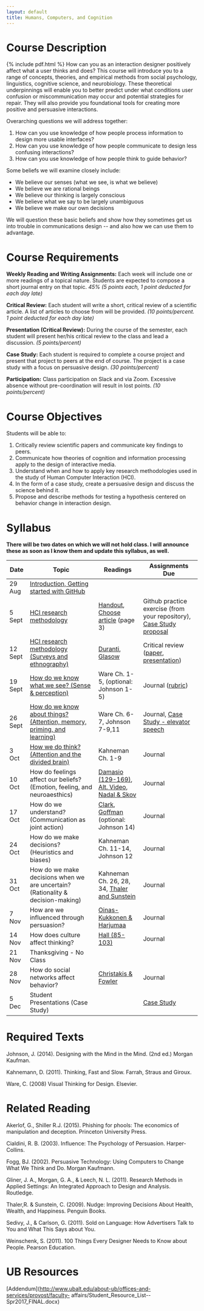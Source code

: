 ```yaml
---
layout: default
title: Humans, Computers, and Cognition
---
```

# <a name="desc"></a> Course Description
{% include pdf.html %}
How can you as an interaction designer positively affect what a user thinks and does?  This course will introduce you to a range of concepts, theories, and empirical methods from social psychology, linguistics, cognitive science, and neurobiology. These theoretical underpinnings will enable you to better predict under what conditions user confusion or miscommunication may occur and potential strategies for repair. They will also provide you foundational tools for creating more positive and persuasive interactions.

Overarching questions we will address together:

1. How can you use knowledge of how people process information to design more usable interfaces?
2. How can you use knowledge of how people communicate to design less confusing interactions?
3. How can you use knowledge of how people think to guide behavior?

Some beliefs we will examine closely include:

- We believe our senses (what we see, is what we believe)
- We believe we are rational beings
- We believe our thinking is largely conscious
- We believe what we say to be largely unambiguous
- We believe we make our own decisions

We will question these basic beliefs and show how they sometimes get us into trouble in communications design -- and also how we can use them to advantage.

# <a name="req"></a> Course Requirements

**Weekly Reading and Writing Assignments:** Each week will include one or more readings of a topical nature. Students are expected to compose a short journal entry on that topic. *45% (5 points each, 1 point deducted for each day late)*

**Critical Review:** Each student will write a short, critical review of a scientific article. A list of articles to choose from will be provided. *(10 points/percent. 1 point deducted for each day late)*

**Presentation (Critical Review):** During the course of the semester, each student will present her/his critical review to the class and lead a discussion. *(5 points/percent)*

**Case Study:** Each student is required to complete a course project and present that project to peers at the end of course. The project is a case study with a focus on persuasive design. *(30 points/percent)*

**Participation:** Class participation on Slack and via Zoom. Excessive absence without pre-coordination will result in lost points. *(10 points/percent)*

# <a name="obj"></a> Course Objectives

Students will be able to:

1. Critically review scientific papers and communicate key findings to peers.
2. Communicate how theories of cognition and information processing apply to the design of interactive media.
3. Understand when and how to apply key research methodologies used in the study of Human Computer Interaction (HCI).
4. In the form of a case study, create a persuasive design and discuss the science behind it.
5. Propose and describe methods for testing a hypothesis centered on behavior change in interaction design.

# <a name="syll"></a> Syllabus

**There will be two dates on which we will not hold class. I will announce these as soon as I know them and update this syllabus, as well.**

| Date | Topic | Readings | Assignments Due |
| --- | --- | --- | --- |
|  29 Aug | [Introduction, Getting started with GitHub](https://gitpitch.com/idia640/presentations/master?p=week01)  |    |   |
|  5 Sept  | [HCI research methodology](https://gitpitch.com/idia640/presentations/master?p=week02) | [Handout](https://www.dropbox.com/s/xtroffnqq4gl3u3/Research-Methods.pdf?dl=0), [Choose article](https://idia640.github.io/public/hcc-bibliography.pdf) (page 3) | Github practice exercise (from your repository), [Case Study proposal](https://github.com/idia640/course-materials/blob/master/problem-statement.md) |
|  12 Sept | [HCI research methodology (Surveys and ethnography)](https://gitpitch.com/idia640/presentations/master?p=week03)| [Duranti](https://www.dropbox.com/s/msc7jxk6gq6mxg8/Ethnographic%20methods.pdf?dl=0), [Glasow](https://www.dropbox.com/s/gev2j2zk2uejol9/fundamentals%20of%20survey%20research%20methodology.pdf?dl=0)  | Critical review ([paper](https://github.com/idia640/course-materials/blob/master/guidelines-short-paper.md), [presentation](https://github.com/idia640/course-materials/blob/master/presentation-critical-review.md)) |
|  19 Sept | [How do we know what we see?  (Sense & perception)](https://gitpitch.com/idia640/presentations/master?p=week04)| Ware Ch. 1-5, (optional: Johnson 1-5)  | Journal ([rubric](https://github.com/idia640/course-materials/blob/master/weekly-rubric.md)) |
| 26 Sept | [How do we know about things? (Attention, memory, priming, and learning)](https://gitpitch.com/idia640/presentations/master?p=week05) | Ware Ch. 6-7, Johnson 7-9,11  | Journal, [Case Study - elevator speech](https://en.wikipedia.org/wiki/Elevator_pitch) |
| 3 Oct | [How we do think? (Attention and the divided brain)](https://gitpitch.com/idia640/presentations/master?p=week06) | Kahneman Ch. 1-9 | Journal |
| 10 Oct | How do feelings affect our beliefs? (Emotion, feeling, and neuroaesthics) | [Damasio (129-169)](https://www.dropbox.com/s/lqcocb1rzeskzts/descartes-error_antonio-damasio.pdf?dl=0), [Alt. Video](http://library.fora.tv/2009/07/04/Antonio_Damasio_This_Time_With_Feeling), [Nadal & Skov](https://www.dropbox.com/s/ja9btoozc6kxo33/Nadal2015.pdf?dl=0)  | Journal |
| 17 Oct | How do we understand? (Communication as joint action)  | [Clark](https://www.dropbox.com/s/g7a1kdeogz6a9l0/clark-language-use-1.pdf?dl=0), [Goffman](https://www.dropbox.com/s/2oomwvird5ju18n/goffman.pdf?dl=0) (optional: Johnson 14)| Journal |
| 24 Oct |  How do we make decisions? (Heuristics and biases)| Kahneman Ch. 11-14, Johnson 12 | Journal |
| 31 Oct | How do we make decisions when we are uncertain? (Rationality & decision-making) | Kahneman Ch. 26, 28, 34, [Thaler and Sunstein](https://papers.ssrn.com/sol3/papers.cfm?abstract_id=1583509)  | Journal |
| 7 Nov | How are we influenced through persuasion? | [Oinas-Kukkonen & Harjumaa](https://www.researchgate.net/publication/220962680_A_Systematic_Framework_for_Designing_and_Evaluating_Persuasive_Systems) | Journal |
| 14 Nov  | How does culture affect thinking? | [Hall (85-103)](https://monoskop.org/images/6/60/Hall_Edward_T_Beyond_Culture.pdf) | Journal |
| 21 Nov | Thanksgiving - No Class |  |  |
| 28 Nov | How do social networks affect behavior? | [Christakis & Fowler](http://connectedthebook.com/pages/toc/chapter1.pdf)  | Journal |
|  5 Dec | Student Presentations (Case Study) |  | [Case Study](https://github.com/idia640/course-materials/blob/master/guidelines-final-project.md) |

# <a name="texts"></a> Required Texts

Johnson, J. (2014). Designing with the Mind in the Mind. (2nd ed.) Morgan Kaufman.

Kahnemann, D. (2011). Thinking, Fast and Slow. Farrah, Straus and Giroux.

Ware, C. (2008) Visual Thinking for Design. Elsevier.

# <a name="related"></a> Related Reading

Akerlof, G., Shiller R.J. (2015). Phishing for phools: The economics of manipulation and deception. Princeton University Press.

Cialdini, R. B. (2003). Influence: The Psychology of Persuasion. Harper-Collins.

Fogg, BJ. (2002). Persuasive Technology: Using Computers to Change What We Think and Do. Morgan Kaufmann.

Gliner, J. A., Morgan, G. A., & Leech, N. L. (2011). Research Methods in Applied Settings: An Integrated Approach to Design and Analysis. Routledge.

Thaler,R. & Sunstein, C. (2009). Nudge: Improving Decisions About Health, Wealth, and Happiness. Penguin Books.

Sedivy, J., & Carlson, G. (2011). Sold on Language: How Advertisers Talk to You and What This Says about You.

Weinschenk, S. (2011). 100 Things Every Designer Needs to Know about People. Pearson Education.

# UB Resources

[Addendum](http://www.ubalt.edu/about-ub/offices-and-services/provost/faculty- affairs/Student_Resource_List--Spr2017_FINAL.docx)
